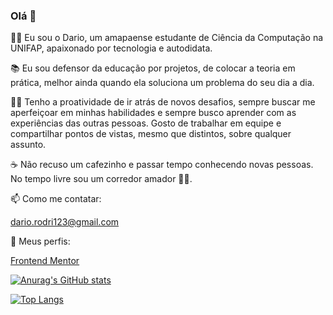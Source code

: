 ### Olá 👋

👨‍🎓 Eu sou o Dario, um amapaense estudante de Ciência da Computação na UNIFAP, apaixonado por tecnologia e autodidata. 

📚 Eu sou defensor da educação por projetos, de colocar a teoria em prática, melhor ainda quando ela soluciona um problema do seu dia a dia. 

🐱‍💻 Tenho a proatividade de ir atrás de novos desafios, sempre buscar me aperfeiçoar em minhas habilidades e sempre busco aprender com as experiências das outras pessoas. Gosto de trabalhar em equipe e compartilhar pontos de vistas, mesmo que distintos, sobre qualquer assunto.

☕ Não recuso um cafezinho e passar tempo conhecendo novas pessoas. No tempo livre sou um corredor amador 🏃‍♂️.


📫 Como me contatar:  

 dario.rodri123@gmail.com

🔎 Meus perfis:  

[Frontend Mentor](https://www.frontendmentor.io/profile/Unidade)

[![Anurag's GitHub stats](https://github-readme-stats.vercel.app/api?username=Unidade)](https://github.com/anuraghazra/github-readme-stats)

[![Top Langs](https://github-readme-stats.vercel.app/api/top-langs/?username=Unidade&layout=compact)](https://github.com/anuraghazra/github-readme-stats)
